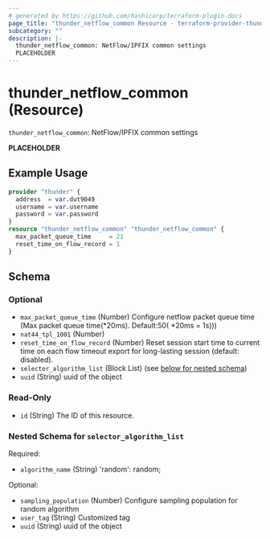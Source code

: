 ```yaml
---
# generated by https://github.com/hashicorp/terraform-plugin-docs
page_title: "thunder_netflow_common Resource - terraform-provider-thunder"
subcategory: ""
description: |-
  thunder_netflow_common: NetFlow/IPFIX common settings
  PLACEHOLDER
---
```


# thunder_netflow_common (Resource)

`thunder_netflow_common`: NetFlow/IPFIX common settings

__PLACEHOLDER__

## Example Usage

```terraform
provider "thunder" {
  address  = var.dut9049
  username = var.username
  password = var.password
}
resource "thunder_netflow_common" "thunder_netflow_common" {
  max_packet_queue_time     = 21
  reset_time_on_flow_record = 1
}
```

<!-- schema generated by tfplugindocs -->
## Schema

### Optional

- `max_packet_queue_time` (Number) Configure netflow packet queue time (Max packet queue time(*20ms). Default:50( *20ms = 1s)))
- `nat44_tpl_1001` (Number)
- `reset_time_on_flow_record` (Number) Reset session start time to current time on each flow timeout export for long-lasting session (default: disabled).
- `selector_algorithm_list` (Block List) (see [below for nested schema](#nestedblock--selector_algorithm_list))
- `uuid` (String) uuid of the object

### Read-Only

- `id` (String) The ID of this resource.

<a id="nestedblock--selector_algorithm_list"></a>
### Nested Schema for `selector_algorithm_list`

Required:

- `algorithm_name` (String) 'random': random;

Optional:

- `sampling_population` (Number) Configure sampling population for random algorithm
- `user_tag` (String) Customized tag
- `uuid` (String) uuid of the object


